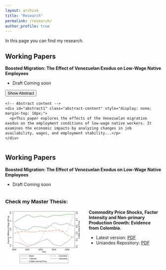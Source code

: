 ```yaml
---
layout: archive
title: "Research"
permalink: /research/
author_profile: true
---
```

In this page you can find my research. 



## Working Papers

<div style="display: flex; align-items: flex-start; margin-bottom: 20px;">
  <div>
    <strong>Boosted Migration: The Effect of Venezuelan Exodus on Low-Wage Native Employees</strong><br>
    <ul>
      <li>Draft Coming soon</li>
    </ul>
    <!-- Button to toggle abstract -->
    <button class="toggle-button" onclick="toggleAbstract(this, 'abstract1')">Show Abstract</button>
    
    <!-- Abstract content -->
    <div id="abstract1" class="abstract-content" style="display: none; margin-top: 10px;">
      <p>This paper explores the effects of the Venezuelan migration exodus on the employment conditions of low-wage native workers. It examines the economic impacts by analyzing changes in job availability, wages, and employment stability...</p>
    </div>
  </div>
</div>

<script>
    function toggleAbstract(button, abstractId) {
        var abstract = document.getElementById(abstractId);
        
        if (abstract.style.display === "none" || abstract.style.display === "") {
            abstract.style.display = "block";
            button.textContent = "Hide Abstract";
        } else {
            abstract.style.display = "none";
            button.textContent = "Show Abstract";
        }
    }
</script>

## Working Papers

<div style="display: flex; align-items: flex-start; margin-bottom: 20px;">
  <div>
    <strong>Boosted Migration: The Effect of Venezuelan Exodus on Low-Wage Native Employees</strong><br>
 <ul>
      <li>Draft Coming soon</li>
    </ul>
  </div>
</div>

### Check my Master Thesis:
<div style="display: flex; align-items: flex-start; margin-bottom: 20px;">
  <img src="/images/research_images/exclution_r.jpg" alt="Image related to Commodity Price Shocks" style="width: 250px; height: auto; margin-right: 20px;">
  <div>
    <strong>Commodity Price Shocks, Factor Intensity and Non-primary Production Growth: Evidence from Colombia.</strong><br>
 <ul>
      <li>Latest version: <a href="/files/Commodity_price_Rengifo.pdf">PDF</a></li>
      <li>Uniandes Repository: <a href="https://repositorio.uniandes.edu.co/entities/publication/71893776-ea19-4290-909b-341633836cce">PDF</a></li>
    </ul>
  </div>
</div>



